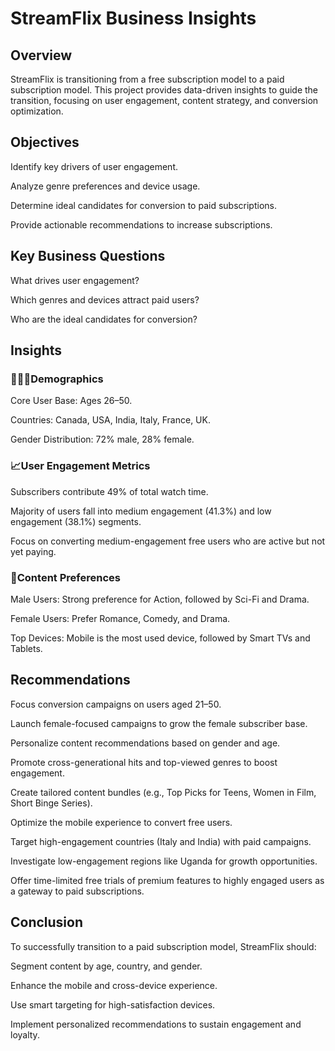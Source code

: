 # StreamFlix Business Insights

 ## Overview

StreamFlix is transitioning from a free subscription model to a paid subscription model. This project provides data-driven insights to guide the transition, focusing on user engagement, content strategy, and conversion optimization.

## Objectives

Identify key drivers of user engagement.

Analyze genre preferences and device usage.

Determine ideal candidates for conversion to paid subscriptions.

Provide actionable recommendations to increase subscriptions.

## Key Business Questions

What drives user engagement?

Which genres and devices attract paid users?

Who are the ideal candidates for conversion?

## Insights

### 🧑‍🤝‍🧑Demographics

Core User Base: Ages 26–50.

Countries: Canada, USA, India, Italy, France, UK.

Gender Distribution: 72% male, 28% female.

### 📈User Engagement Metrics

Subscribers contribute 49% of total watch time.

Majority of users fall into medium engagement (41.3%) and low engagement (38.1%) segments.

Focus on converting medium-engagement free users who are active but not yet paying.

### 🎥Content Preferences

Male Users: Strong preference for Action, followed by Sci-Fi and Drama.

Female Users: Prefer Romance, Comedy, and Drama.

Top Devices: Mobile is the most used device, followed by Smart TVs and Tablets.


## Recommendations

Focus conversion campaigns on users aged 21–50.

Launch female-focused campaigns to grow the female subscriber base.

Personalize content recommendations based on gender and age.

Promote cross-generational hits and top-viewed genres to boost engagement.

Create tailored content bundles (e.g., Top Picks for Teens, Women in Film, Short Binge Series).

Optimize the mobile experience to convert free users.

Target high-engagement countries (Italy and India) with paid campaigns.

Investigate low-engagement regions like Uganda for growth opportunities.

Offer time-limited free trials of premium features to highly engaged users as a gateway to paid subscriptions.


## Conclusion

To successfully transition to a paid subscription model, StreamFlix should:

Segment content by age, country, and gender.

Enhance the mobile and cross-device experience.

Use smart targeting for high-satisfaction devices.

Implement personalized recommendations to sustain engagement and loyalty.
